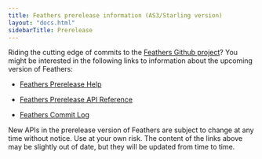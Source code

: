 ```yaml
---
title: Feathers prerelease information (AS3/Starling version)
layout: "docs.html"
sidebarTitle: Prerelease
---
```


Riding the cutting edge of commits to the [Feathers Github project](https://github.com/feathersui/feathersui-starling)? You might be interested in the following links to information about the upcoming version of Feathers:

- [Feathers Prerelease Help](/beta/help/)

- [Feathers Prerelease API Reference](/beta/api-reference/)

- [Feathers Commit Log](https://github.com/feathersui/feathersui-starling/commits/master)

New APIs in the prerelease version of Feathers are subject to change at any time without notice. Use at your own risk. The content of the links above may be slightly out of date, but they will be updated from time to time.
